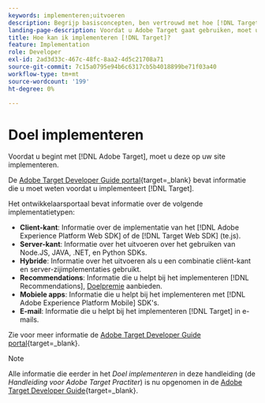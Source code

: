 ```yaml
---
keywords: implementeren;uitvoeren
description: Begrijp basisconcepten, ben vertrouwd met hoe [!DNL Target] werkt en integreert met uw infrastructuur, en begrijpt hoe bezoekers worden gevolgd.
landing-page-description: Voordat u Adobe Target gaat gebruiken, moet u deze op uw site implementeren.
title: Hoe kan ik implementeren [!DNL Target]?
feature: Implementation
role: Developer
exl-id: 2ad3d33c-467c-48fc-8aa2-4d5c21708a71
source-git-commit: 7c15a0795e94b6c6317cb5b4018899be71f03a40
workflow-type: tm+mt
source-wordcount: '199'
ht-degree: 0%

---
```


# Doel implementeren

Voordat u begint met [!DNL Adobe Target], moet u deze op uw site implementeren.

De [Adobe Target Developer Guide portal](https://experienceleague.corp.adobe.com/docs/target-dev/developer/overview.html){target=_blank} bevat informatie die u moet weten voordat u implementeert [!DNL Target].

Het ontwikkelaarsportaal bevat informatie over de volgende implementatietypen:

* **Client-kant**: Informatie over de implementatie van het [!DNL Adobe Experience Platform Web SDK] of de [!DNL Target Web SDK] (te.js).
* **Server-kant**: Informatie over het uitvoeren over het gebruiken van Node.JS, JAVA, .NET, en Python SDKs.
* **Hybride**: Informatie over het uitvoeren als u een combinatie cliënt-kant en server-zijimplementaties gebruikt.
* **Recommendations**: Informatie die u helpt bij het implementeren [!DNL Recommendations], [Doelpremie](/help/main/c-intro/intro.md#premium) aanbieden.
* **Mobiele apps**: Informatie die u helpt bij het implementeren met [!DNL Adobe Experience Platform Mobile] SDK&#39;s.
* **E-mail**: Informatie die u helpt bij het implementeren [!DNL Target] in e-mails.

Zie voor meer informatie de [Adobe Target Developer Guide portal](https://experienceleague.corp.adobe.com/docs/target-dev/developer/overview.html?lang=en){target=_blank}.

>[!NOTE]
>
>Alle informatie die eerder in het *Doel implementeren* in deze handleiding (de *Handleiding voor Adobe Target Practiter*) is nu opgenomen in de [Adobe Target Developer Guide](https://experienceleague.corp.adobe.com/docs/target-dev/developer/overview.html?lang=en){target=_blank}.




